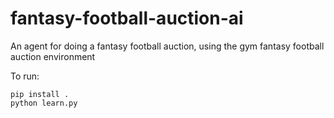 # fantasy-football-auction-ai
An agent for doing a fantasy football auction, using the gym fantasy football auction environment

To run:
````
pip install .
python learn.py
````

